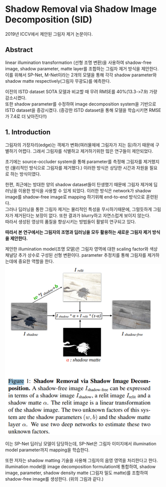 # Shadow Removal via Shadow Image Decomposition (SID)  

2019년 ICCV에서 제안된 그림자 제거 논문이다.  

## Abstract  

linear illumination transformation (선형 조명 변환)을 사용하여 shadow-free image, shadow parameter, matte layer를 조합하는 그림자 제거 방식을 제안한다.  
이를 위해서 SP-Net, M-Net이라는 2개의 모델을 통해 각각 shadow parameter와 shadow matte respectively(그림자 무광도)를 예측한다.  

이전의 ISTD dataset SOTA 모델과 비교할 때 무려 RMSE를 40%(13.3->7.9) 가량 감소시켰다.  
또한 shadow parameter를 수정하여 image decomposition system을 기반으로 ISTD dataset을 증강시켰다. (증강한 ISTD dataset을 통해 모델을 학습시키면 RMSE가 7.4로 더 낮아진다!!)  

## 1. Introduction  

그림자의 가장자리(edge)는 객체가 변화(여러물체에 그림자가 지는 등)하기 때문에 구별하기 어렵다. 그래서 그림자를 식별하고 제거하기위한 많은 연구들이 제안되었다.  

초기에는 source-occluder system을 통해 parameter를 측정해 그림자를 제거했지만 (물리적인 방식으로 그림자를 제거했다.) 이러한 방식은 상당한 시간과 자원을 필요로 하는 방식이였다.  

한편, 최근에는 방대한 양의 shadow dataset들이 탄생했기 때문에 그림자 제거에 딥러닝을 이용한 방식을 사용할 수 있게 되었다. 이러한 방식은 network가 shadow image를 shadow-free image로 mapping 하기위해 end-to-end 방식으로 훈련된다.  
그러나 딥러닝을 통한 그림자 제거는 물리적인 특성을 무시하기때문에, 그럴듯하게 그림자가 제거된다는 보장이 없다. 또한 결과가 blurry하고 자연스럽게 보이지 않는다.  
따라서 생성된 영상의 품질을 향상시키는 방법들이 활발히 연구되고 있다.  

**따라서 본 연구에서는 그림자의 조명과 딥러닝을 모두 활용하는 새로운 그림자 제거 방식을 제안한다.**  

제안한 illumination model(조명 모델)은 그림자 영역에 대한 scaling factor와 색상 채널당 추가 상수로 구성된 선형 변환이다. parameter 추정치를 통해 그림자를 제거하는데에 중요한 역할을 한다.  
![img](./Asset/20.png)  
  
이는 SP-Net 딥러닝 모델이 담당하는데, SP-Net은 그림자 이미지에서 illumination model parameter까지 mapping을 학습한다.  

또한 저자는 shadow matting 기술을 사용해 그림자의 음영 영역을 처리한다고 한다. illumination model을 image decomposition formulation에 통합하여, shadow image, parameter, shadow density matte (그림자 밀도 matte)를 조합하여 shadow-free image를 생성한다. (위의 그림과 같다.)  


